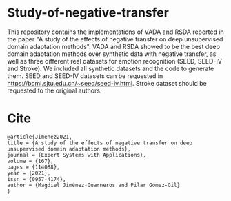 # Study-of-negative-transfer

This repository contains the implementations of VADA and RSDA reported in the paper "A study of the effects of negative transfer on deep unsupervised domain adaptation methods". VADA and RSDA showed to be the best deep domain adaptation methods over synthetic data with negative transfer, as well as three different real datasets for emotion recognition (SEED, SEED-IV and Stroke). We included all synthetic datasets and the code to generate them. SEED and SEED-IV datasets can be requested in https://bcmi.sjtu.edu.cn/~seed/seed-iv.html. Stroke dataset should be requested to the original authors.

# Cite

	@article{Jimenez2021,
	title = {A study of the effects of negative transfer on deep unsupervised domain adaptation methods},
	journal = {Expert Systems with Applications},
	volume = {167},
	pages = {114088},
	year = {2021},
	issn = {0957-4174},
	author = {Magdiel Jiménez-Guarneros and Pilar Gómez-Gil}
	}

